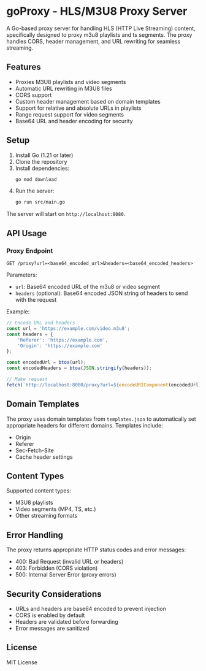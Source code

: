 # goProxy - HLS/M3U8 Proxy Server

A Go-based proxy server for handling HLS (HTTP Live Streaming) content, specifically designed to proxy m3u8 playlists and ts segments. The proxy handles CORS, header management, and URL rewriting for seamless streaming.

## Features

- Proxies M3U8 playlists and video segments
- Automatic URL rewriting in M3U8 files
- CORS support
- Custom header management based on domain templates
- Support for relative and absolute URLs in playlists
- Range request support for video segments
- Base64 URL and header encoding for security

## Setup

1. Install Go (1.21 or later)
2. Clone the repository
3. Install dependencies:
   ```bash
   go mod download
   ```
4. Run the server:
   ```bash
   go run src/main.go
   ```

The server will start on `http://localhost:8080`.

## API Usage

### Proxy Endpoint

```
GET /proxy?url=<base64_encoded_url>&headers=<base64_encoded_headers>
```

Parameters:
- `url`: Base64 encoded URL of the m3u8 or video segment
- `headers` (optional): Base64 encoded JSON string of headers to send with the request

Example:
```javascript
// Encode URL and headers
const url = 'https://example.com/video.m3u8';
const headers = {
    'Referer': 'https://example.com',
    'Origin': 'https://example.com'
};

const encodedUrl = btoa(url);
const encodedHeaders = btoa(JSON.stringify(headers));

// Make request
fetch(`http://localhost:8080/proxy?url=${encodeURIComponent(encodedUrl)}&headers=${encodeURIComponent(encodedHeaders)}`);
```

## Domain Templates

The proxy uses domain templates from `templates.json` to automatically set appropriate headers for different domains. Templates include:
- Origin
- Referer
- Sec-Fetch-Site
- Cache header settings

## Content Types

Supported content types:
- M3U8 playlists
- Video segments (MP4, TS, etc.)
- Other streaming formats

## Error Handling

The proxy returns appropriate HTTP status codes and error messages:
- 400: Bad Request (invalid URL or headers)
- 403: Forbidden (CORS violation)
- 500: Internal Server Error (proxy errors)

## Security Considerations

- URLs and headers are base64 encoded to prevent injection
- CORS is enabled by default
- Headers are validated before forwarding
- Error messages are sanitized

## License

MIT License 